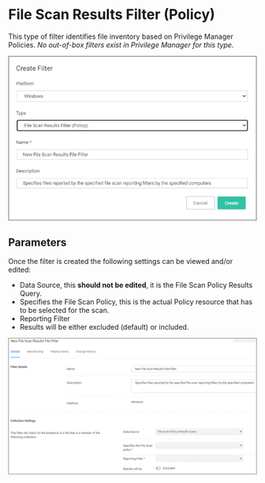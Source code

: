 [title]: # (File Scan Results Filter - Policy)
[tags]: # (filter types)
[priority]: # (2)
# File Scan Results Filter (Policy)

This type of filter identifies file inventory based on Privilege Manager Policies. *No out-of-box filters exist in Privilege Manager for this type*.

![scan 1](images/scan-results/scan-results-policy-1.png "New File Scan Results filter for Policy scans")

## Parameters

Once the filter is created the following settings can be viewed and/or edited:

* Data Source, this __should not be edited__, it is the File Scan Policy Results Query.
* Specifies the File Scan Policy, this is the actual Policy resource that has to be selected for the scan.
* Reporting Filter
* Results will be either excluded (default) or included.

![scan 2](images/scan-results/scan-results-policy-2.png "Editing the File Scan Results filter for Policy scans")

